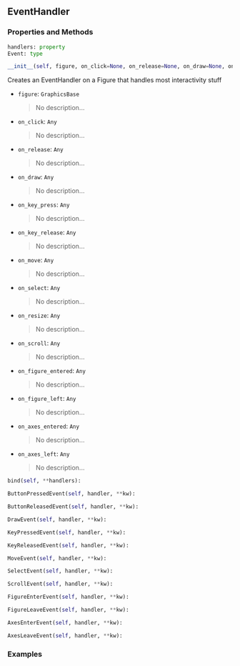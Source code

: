## <a id="McUtils.Plots.Interactive.EventHandler">EventHandler</a>


### Properties and Methods
```python
handlers: property
Event: type
```
```python
__init__(self, figure, on_click=None, on_release=None, on_draw=None, on_key_press=None, on_key_release=None, on_move=None, on_select=None, on_resize=None, on_scroll=None, on_figure_entered=None, on_figure_left=None, on_axes_entered=None, on_axes_left=None): 
```
Creates an EventHandler on a Figure that handles most interactivity stuff
- `figure`: `GraphicsBase`
    >No description...
- `on_click`: `Any`
    >No description...
- `on_release`: `Any`
    >No description...
- `on_draw`: `Any`
    >No description...
- `on_key_press`: `Any`
    >No description...
- `on_key_release`: `Any`
    >No description...
- `on_move`: `Any`
    >No description...
- `on_select`: `Any`
    >No description...
- `on_resize`: `Any`
    >No description...
- `on_scroll`: `Any`
    >No description...
- `on_figure_entered`: `Any`
    >No description...
- `on_figure_left`: `Any`
    >No description...
- `on_axes_entered`: `Any`
    >No description...
- `on_axes_left`: `Any`
    >No description...

```python
bind(self, **handlers): 
```

```python
ButtonPressedEvent(self, handler, **kw): 
```

```python
ButtonReleasedEvent(self, handler, **kw): 
```

```python
DrawEvent(self, handler, **kw): 
```

```python
KeyPressedEvent(self, handler, **kw): 
```

```python
KeyReleasedEvent(self, handler, **kw): 
```

```python
MoveEvent(self, handler, **kw): 
```

```python
SelectEvent(self, handler, **kw): 
```

```python
ScrollEvent(self, handler, **kw): 
```

```python
FigureEnterEvent(self, handler, **kw): 
```

```python
FigureLeaveEvent(self, handler, **kw): 
```

```python
AxesEnterEvent(self, handler, **kw): 
```

```python
AxesLeaveEvent(self, handler, **kw): 
```

### Examples
